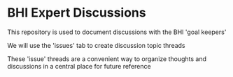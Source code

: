 # BHI Expert Discussions

This repository is used to document discussions with the BHI 'goal keepers'

We will use the 'issues' tab to create discussion topic threads

These 'issue' threads are a convenient way to organize thoughts and discussions in a central place for future reference
